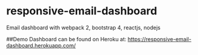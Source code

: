 # responsive-email-dashboard
Email dashboard with webpack 2, bootstrap 4, reactjs, nodejs

##Demo
Dashboard can be found on Heroku at:
https://responsive-email-dashboard.herokuapp.com/
